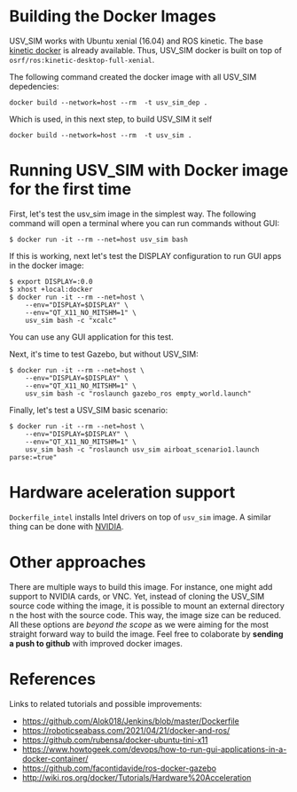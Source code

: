

# Building the Docker Images

USV_SIM works with Ubuntu xenial (16.04) and ROS kinetic.
The base [kinetic docker](https://github.com/osrf/docker_images/tree/master/ros/kinetic/ubuntu/xenial) is already available. Thus, USV_SIM docker is built on top of `osrf/ros:kinetic-desktop-full-xenial`. 

The following command created the docker image with all USV_SIM depedencies:

```
docker build --network=host --rm  -t usv_sim_dep .
```

Which is used, in this next step, to build USV_SIM it self


```
docker build --network=host --rm  -t usv_sim .
```

# Running USV_SIM with Docker image for the first time

First, let's test the usv_sim image in the simplest way. The following command will open a terminal where you can run commands without GUI: 

```
$ docker run -it --rm --net=host usv_sim bash
```

If this is working, next let's test the DISPLAY configuration to run GUI apps in the docker image:

```
$ export DISPLAY=:0.0
$ xhost +local:docker
$ docker run -it --rm --net=host \
    --env="DISPLAY=$DISPLAY" \
    --env="QT_X11_NO_MITSHM=1" \
    usv_sim bash -c "xcalc"
```
You can use any GUI application for this test. 

Next, it's time to test Gazebo, but without USV_SIM:

```
$ docker run -it --rm --net=host \
    --env="DISPLAY=$DISPLAY" \
    --env="QT_X11_NO_MITSHM=1" \
    usv_sim bash -c "roslaunch gazebo_ros empty_world.launch"
```

Finally, let's test a USV_SIM basic scenario: 

```
$ docker run -it --rm --net=host \
    --env="DISPLAY=$DISPLAY" \
    --env="QT_X11_NO_MITSHM=1" \
    usv_sim bash -c "roslaunch usv_sim airboat_scenario1.launch parse:=true"
```

# Hardware aceleration support

`Dockerfile_intel` installs Intel drivers on top of `usv_sim` image. A similar thing can be done with [NVIDIA](http://wiki.ros.org/docker/Tutorials/Hardware%20Acceleration).


# Other approaches

There are multiple ways to build this image. For instance, one might add support to NVIDIA cards, or VNC.
Yet, instead of cloning the USV_SIM source code withing the image, it is possible to mount an external directory n the host with the source code. This way, the image size can be reduced. All these options are *beyond the scope* as we were aiming for the most straight forward way to build the image. Feel free to colaborate by **sending a push to github** with improved docker images.  

# References

Links to related tutorials and possible improvements:

 - https://github.com/Alok018/Jenkins/blob/master/Dockerfile
 - https://roboticseabass.com/2021/04/21/docker-and-ros/
 - https://github.com/rubensa/docker-ubuntu-tini-x11
 - https://www.howtogeek.com/devops/how-to-run-gui-applications-in-a-docker-container/
 - https://github.com/facontidavide/ros-docker-gazebo
 - http://wiki.ros.org/docker/Tutorials/Hardware%20Acceleration

